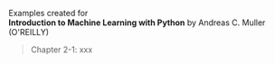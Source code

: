 Examples created for  
**Introduction to Machine Learning with Python** by Andreas C. Muller (O'REILLY)
> Chapter 2-1: xxx
